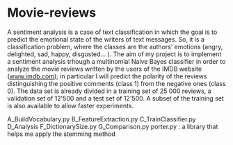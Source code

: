 # Movie-reviews

A sentiment analysis is a case of text classification in which the goal is to predict the emotional state of the writers of text messages. 
So, it is a classification problem, where the classes are the authors’ emotions (angry, delighted, sad, happy, disgusted... ).
The aim of my project is to implement a sentiment analysis trhough a multinomial Naive Bayes classifier in order to analyze 
the movie reviews written by the users of the IMDB website (www.imdb.com); in particular I will predict the polarity of the reviews 
distinguishing the positive comments (class 1) from the negative ones (class 0).
The data set is already divided in a training set of 25 000 reviews, a validation set of 12'500 and a test set of 12'500. 
A subset of the training set is also available to allow faster experiments.

A_BuildVocabulary.py
B_FeatureExtraction.py
C_TrainClassifier.py
D_Analysis
F_DictionarySize.py
G_Comparison.py
porter.py : a library that helps me apply the stemming method
